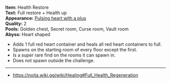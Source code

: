 **Item:** Health Restore
<br>
**Text:** Full restore + Health up
<br>
**Appearance:** [Pulsing heart with a plus](https://noita.wiki.gg/wiki/Healing#Full_Health_Regeneration)
<br>
**Quality:** 2
<br>
**Pools:** Golden chest, Secret room, Curse room, Vault room
<br>
**Abyss:** Heart shaped

- Adds 1 full red heart container and heals all red heart containers to full.
- Spawns on the starting room of every floor except the first.
- Is a super rare find on the rooms it can spawn in.
- Does not spawn outside the challenge.

---

- https://noita.wiki.gg/wiki/Healing#Full_Health_Regeneration